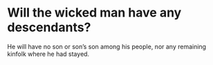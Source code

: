 # Will the wicked man have any descendants?

He will have no son or son’s son among his people, nor any remaining kinfolk where he had stayed.
